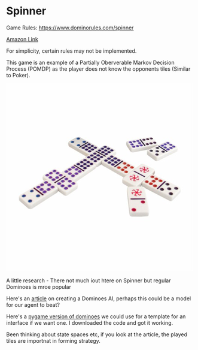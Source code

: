 # Spinner

Game Rules: https://www.dominorules.com/spinner

[Amazon Link](https://www.amazon.com/Puremco-54801-Spinner-Game-Dominoes/dp/B000BBSA0U?source=ps-sl-shoppingads-lpcontext&ref_=fplfs&psc=1&smid=ATVPDKIKX0DER)

For simplicity, certain rules may not be implemented.

This game is an example of a Partially Oberverable Markov Decision Process (POMDP) as the player does not know the opponents tiles (Similar to Poker).

![Image](/imgs/board_example.jpeg)

A little research - There not much iout htere on Spinner but regular Dominoes is mroe popular

Here's an [article](https://medium.com/@axegggl/dominoes-game-with-simple-ai-in-python-df7f62feab4) on creating a Dominoes AI, perhaps this could be a model for our agent to beat?

Here's a [pygame version of dominoes](https://www.pygame.org/project-Dominos-1119-.html) we could use for a template for an interface if we want one.  I downloaded the code and got it working.

Been thinking about state spaces etc, if you look at the article, the played tiles are importnat in forming strategy.  



